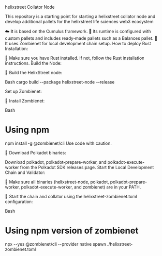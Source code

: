 helixstreet Collator Node

This repository is a starting point for starting a helixstreet collator node and develop additional pallets for the helixstreet life sciences web3 ecosystem

☁️ It is based on the Cumulus framework.
🔧 Its runtime is configured with custom pallets and includes ready-made pallets such as a Balances pallet.
🧟 It uses Zombienet for local development chain setup.
How to deploy
Rust Installation:

🦀 Make sure you have Rust installed. If not, follow the Rust installation instructions.
Build the Node:

🔨 Build the HelixStreet node:

Bash
cargo build --package helixstreet-node --release

Set up Zombienet:

🧟 Install Zombienet:

Bash
# Using npm
npm install -g @zombienet/cli
Use code with caution.

👥 Download Polkadot binaries:

Download polkadot, polkadot-prepare-worker, and polkadot-execute-worker from the Polkadot SDK releases page.
Start the Local Development Chain and Validator:

📁 Make sure all binaries (helixstreet-node, polkadot, polkadot-prepare-worker, polkadot-execute-worker, and zombienet) are in your PATH.

🚀 Start the chain and collator using the helixstreet-zombienet.toml configuration:

Bash
# Using npm version of zombienet
npx --yes @zombienet/cli --provider native spawn ./helixstreet-zombienet.toml 
